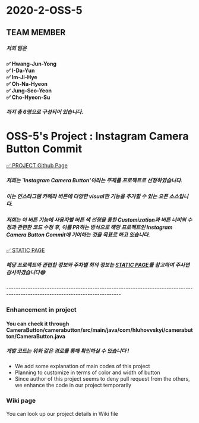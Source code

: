 # 2020-2-OSS-5


## TEAM MEMBER
##### 저희 팀은 <br>

**&#9989; Hwang-Jun-Yong<br>
&#9989; I-Da-Yun<br>
&#9989; Im-Ji-Hye<br>
&#9989; Oh-Na-Hyeon<br>
&#9989; Jung-Seo-Yeon<br>
&#9989; Cho-Hyeon-Su<br>**

##### 까지 총 6명으로 구성되어 있습니다. <br>



# OSS-5's Project : Instagram Camera Button Commit

[&#9989; PROJECT Github Page](https://github.com/hluhovskyi/CameraButton?utm_source=android-arsenal.com&utm_medium=referral&utm_campaign=6877)

##### 저희는 `Instagram Camera Button'이라는 주제를 프로젝트로 선정하였습니다.

##### 이는 인스타그램 카메라 버튼에 다양한 visual한 기능을 추가할 수 있는 오픈 소스입니다.<br>

##### 저희는 이 버튼 기능에 사용자별 버튼 색 선정을 통한 Customization과 버튼 너비의 수정과 관련한 코드 수정 후, 이를 PR하는 방식으로 해당 프로젝트인 Instagram Camera Button Commit에 기여하는 것을 목표로 하고 있습니다.

[&#9989; STATIC PAGE](https://20-2-skku-oss.github.io/2020-2-OSS-5/)<br>

##### 해당 프로젝트와 관련한 정보와 주차별 회의 정보는 [STATIC PAGE](https://20-2-skku-oss.github.io/2020-2-OSS-5/)를 참고하여 주시면 감사하겠습니다:smile:<br>


------------------------------------------------------------------------------------------------------------------------------<br>

### Enhancement in project
#### You can check it through CameraButton/camerabutton/src/main/java/com/hluhovvskyi/camerabutton/CameraButton.java
##### 개발 코드는 위와 같은 경로를 통해 확인하실 수 있습니다 !
- We add some explanation of main codes of this project
- Planning to customize in terms of color and width of button
- Since author of this project seems to deny pull request from the others, we enhance the code in our project temporarily


### Wiki page
You can look up our project details in Wiki file
